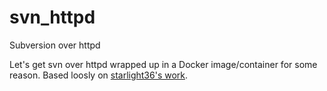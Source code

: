 # svn_httpd
Subversion over httpd 

Let's get svn over httpd wrapped up in a Docker image/container for some reason. Based loosly on [starlight36's work](https://github.com/starlight36/docker-httpd-subversion). 



